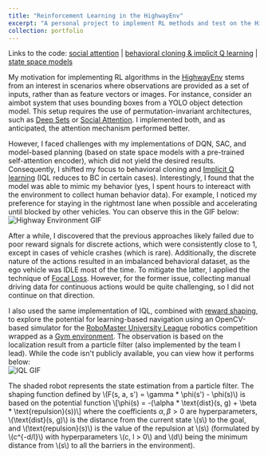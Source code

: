 ```yaml
---
title: "Reinforcement Learning in the HighwayEnv"
excerpt: "A personal project to implement RL methods and test on the HighwayEnv.<br/><img src='/images/highway_env.gif'>"
collection: portfolio
---
```


Links to the code: [social attention](https://github.com/hanyang-hu/social-attention-exp) \| [behavioral cloning & implicit Q learning](https://github.com/hanyang-hu/imitation-learning-exp) \| [state space models](https://github.com/hanyang-hu/ssm-planning-exp)

My motivation for implementing RL algorithms in the [HighwayEnv](https://github.com/Farama-Foundation/HighwayEnv) stems from an interest in scenarios where observations are provided as a set of inputs, rather than as feature vectors or images. For instance, consider an aimbot system that uses bounding boxes from a YOLO object detection model. This setup requires the use of permutation-invariant architectures, such as [Deep Sets](https://arxiv.org/abs/1703.06114) or [Social Attention](https://arxiv.org/abs/1911.12250). I implemented both, and as anticipated, the attention mechanism performed better.

However, I faced challenges with my implementations of DQN, SAC, and model-based planning (based on state space models with a pre-trained self-attention encoder), which did not yield the desired results. Consequently, I shifted my focus to behavioral cloning and [Implicit Q learning](https://arxiv.org/abs/2110.06169) (IQL reduces to BC in certain cases). Interestingly, I found that the model was able to mimic my behavior (yes, I spent hours to intereact with the environment to collect human behavior data). For example, I noticed my preference for staying in the rightmost lane when possible and accelerating until blocked by other vehicles. You can observe this in the GIF below: <br/><img src='/images/highway_env.gif' alt="Highway Environment GIF"><br/>

After a while, I discovered that the previous approaches likely failed due to poor reward signals for discrete actions, which were consistently close to 1, except in cases of vehicle crashes (which is rare). Additionally, the discrete nature of the actions resulted in an imbalanced behavioral dataset, as the ego vehicle was IDLE most of the time. To mitigate the latter, I applied the technique of [Focal Loss](https://arxiv.org/abs/1708.02002). However, for the former issue, collecting manual driving data for continuous actions would be quite challenging, so I did not continue on that direction.

I also used the same implementation of IQL, combined with [reward shaping](https://people.eecs.berkeley.edu/~russell/papers/icml99-shaping.pdf), to explore the potential for learning-based navigation using an OpenCV-based simulator for the [RoboMaster University League](https://www.robomaster.com/en-US/robo/college-league?djifrom=nav) robotics competition wrapped as a [Gym environment](https://gymnasium.farama.org/). The observation is based on the localization result from a particle filter (also implemented by the team I lead). While the code isn't publicly available, you can view how it performs below:
<br/><img src='./screen_recording_iql.gif' alt="IQL GIF"><br/>

The shaded robot represents the state estimation from a particle filter. The shaping function defined by \\(F(s, a, s') = \gamma * \phi(s') - \phi(s)\\) is based on the potential function
\\[\phi(s) =  -(\alpha * \text{dist}(s, g) + \beta * \text{repulsion}(s))\\]
where the coefficients $\alpha, \beta > 0$ are hyperparameters, \\(\text{dist}(s, g)\\) is the distance from the current state \\(s\\) to the goal, and \\(\text{repulsion}(s)\\) is the value of the repulsion at \\(s\\) (formulated by \\(c^{-d/l}\\) with hyperparameters \\(c, l > 0\\) and \\(d\\) being the minimum distance from \\(s\\) to all the barriers in the environment).